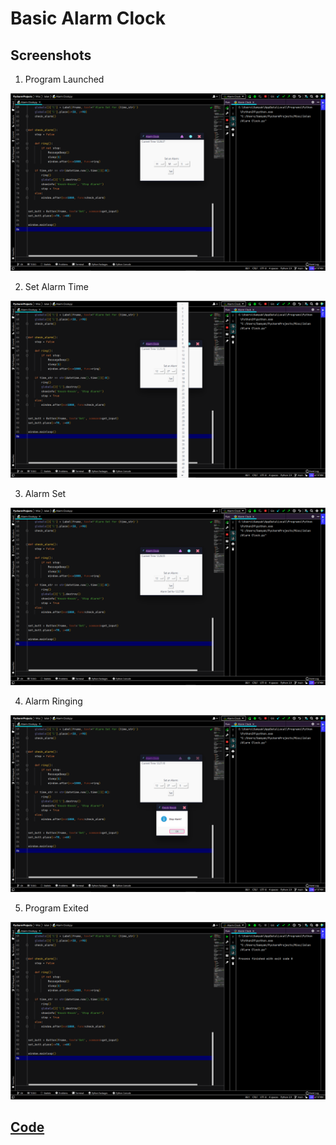 # Basic Alarm Clock


## Screenshots

1) Program Launched

<img src="Screenshots/1)%20Launched.png">

2) Set Alarm Time

<img src="Screenshots/2)%20Set%20Time.png">

3) Alarm Set

<img src="Screenshots/3)%20Alarm%20Set.png">

4) Alarm Ringing

<img src="Screenshots/4)%20Alarm%20Ringing.png">

5) Program Exited

<img src="Screenshots/5)%20Exited.png">


## [Code](Alarm%20Clock.py)
